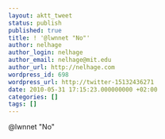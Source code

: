 ```yaml
---
layout: aktt_tweet
status: publish
published: true
title: ! '@lwnnet "No"'
author: nelhage
author_login: nelhage
author_email: nelhage@mit.edu
author_url: http://nelhage.com
wordpress_id: 698
wordpress_url: http://twitter-15132436271
date: 2010-05-31 17:15:23.000000000 +02:00
categories: []
tags: []
---
```

@lwnnet "No"
